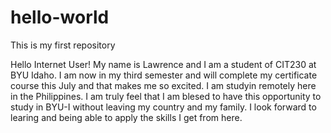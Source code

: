 # hello-world
This is my first repository

Hello Internet User! My name is Lawrence and I am a student of CIT230 at BYU Idaho. I am now in my third semester and will complete my certificate course this July and that makes me so excited. I am studyin remotely here in the Philippines. I am truly feel that I am blesed to have this opportunity to study in BYU-I without leaving my country and my family. I look forward to learing and being able to apply the skills I get from here.
